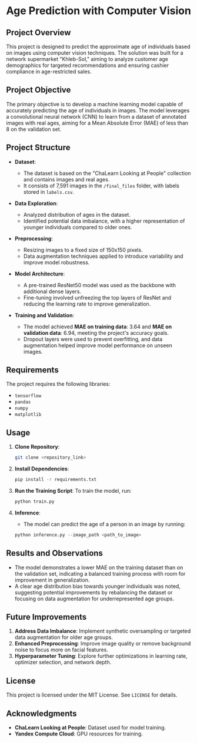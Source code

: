 
# Age Prediction with Computer Vision

## Project Overview
This project is designed to predict the approximate age of individuals based on images using computer vision techniques. The solution was built for a network supermarket "Khleb-Sol," aiming to analyze customer age demographics for targeted recommendations and ensuring cashier compliance in age-restricted sales.

## Project Objective
The primary objective is to develop a machine learning model capable of accurately predicting the age of individuals in images. The model leverages a convolutional neural network (CNN) to learn from a dataset of annotated images with real ages, aiming for a Mean Absolute Error (MAE) of less than 8 on the validation set.

## Project Structure

- **Dataset**: 
    - The dataset is based on the "ChaLearn Looking at People" collection and contains images and real ages.
    - It consists of 7,591 images in the `/final_files` folder, with labels stored in `labels.csv`.

- **Data Exploration**: 
    - Analyzed distribution of ages in the dataset.
    - Identified potential data imbalance, with a higher representation of younger individuals compared to older ones.
  
- **Preprocessing**:
    - Resizing images to a fixed size of 150x150 pixels.
    - Data augmentation techniques applied to introduce variability and improve model robustness.
  
- **Model Architecture**:
    - A pre-trained ResNet50 model was used as the backbone with additional dense layers.
    - Fine-tuning involved unfreezing the top layers of ResNet and reducing the learning rate to improve generalization.

- **Training and Validation**:
    - The model achieved **MAE on training data**: 3.64 and **MAE on validation data**: 6.94, meeting the project's accuracy goals.
    - Dropout layers were used to prevent overfitting, and data augmentation helped improve model performance on unseen images.

## Requirements

The project requires the following libraries:

- `tensorflow`
- `pandas`
- `numpy`
- `matplotlib`

## Usage

1. **Clone Repository**:
    ```bash
    git clone <repository_link>
    ```
2. **Install Dependencies**:
    ```bash
    pip install -r requirements.txt
    ```
3. **Run the Training Script**:
   To train the model, run:
    ```bash
    python train.py
    ```

4. **Inference**:
    - The model can predict the age of a person in an image by running:
    ```python
    python inference.py --image_path <path_to_image>
    ```

## Results and Observations

- The model demonstrates a lower MAE on the training dataset than on the validation set, indicating a balanced training process with room for improvement in generalization.
- A clear age distribution bias towards younger individuals was noted, suggesting potential improvements by rebalancing the dataset or focusing on data augmentation for underrepresented age groups.

## Future Improvements

1. **Address Data Imbalance**: Implement synthetic oversampling or targeted data augmentation for older age groups.
2. **Enhanced Preprocessing**: Improve image quality or remove background noise to focus more on facial features.
3. **Hyperparameter Tuning**: Explore further optimizations in learning rate, optimizer selection, and network depth.

## License
This project is licensed under the MIT License. See `LICENSE` for details.

## Acknowledgments

- **ChaLearn Looking at People**: Dataset used for model training.
- **Yandex Compute Cloud**: GPU resources for training.
  


